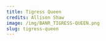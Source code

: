 ```yaml
---
title: Tigress Queen
credits: Allison Shaw
image: /img/BANR_TIGRESS-QUEEN.png
slug: tigress-queen
---
```

